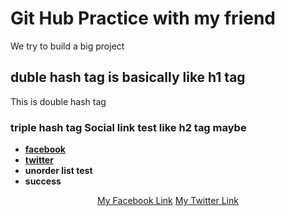 # Git Hub Practice with my friend
We try to build a big project

## duble hash tag is basically like h1 tag
This is double hash tag
### triple hash tag Social link test like h2 tag maybe
- **[facebook](https://facebook.com/Shaiful.29)**
- **[twitter](https://twitter.com/Shaiful29)**
- **unorder list test**
- **success**





<p align="center">
<a href="https://www.facebook.com/shaiful.29">My Facebook Link</a>
<a href="https://twitter.com/Shaiful29">My Twitter Link</a>
</p>

